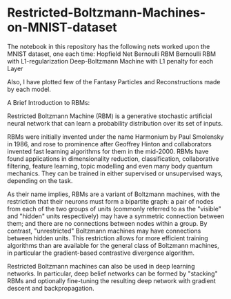# Restricted-Boltzmann-Machines-on-MNIST-dataset

The notebook in this repository has the following nets worked upon the MNIST dataset, one each time:
Hopfield Net
Bernoulli RBM
Bernoulli RBM with L1-regularization
Deep-Boltzmann Machine with L1 penalty for each Layer

Also, I have plotted few of the Fantasy Particles and Reconstructions made by each model.

A Brief Introduction to RBMs:

Restricted Boltzmann Machine (RBM) is a generative stochastic artificial neural network that can learn a probability distribution over its set of inputs.

RBMs were initially invented under the name Harmonium by Paul Smolensky in 1986, and rose to prominence after Geoffrey Hinton and collaborators invented fast learning algorithms for them in the mid-2000. RBMs have found applications in dimensionality reduction, classification, collaborative filtering, feature learning, topic modelling and even many body quantum mechanics. They can be trained in either supervised or unsupervised ways, depending on the task.

As their name implies, RBMs are a variant of Boltzmann machines, with the restriction that their neurons must form a bipartite graph: a pair of nodes from each of the two groups of units (commonly referred to as the "visible" and "hidden" units respectively) may have a symmetric connection between them; and there are no connections between nodes within a group. By contrast, "unrestricted" Boltzmann machines may have connections between hidden units. This restriction allows for more efficient training algorithms than are available for the general class of Boltzmann machines, in particular the gradient-based contrastive divergence algorithm.

Restricted Boltzmann machines can also be used in deep learning networks. In particular, deep belief networks can be formed by "stacking" RBMs and optionally fine-tuning the resulting deep network with gradient descent and backpropagation.
